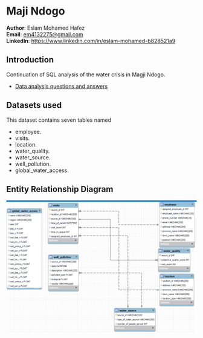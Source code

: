 # Maji Ndogo

**Author**: Eslam Mohamed Hafez <br>
**Email**: em4132275@gmail.com <br>
**LinkedIn**: https://www.linkedin.com/in/eslam-mohamed-b828521a9

## Introduction
Continuation of SQL analysis of the water crisis in Magji Ndogo.
* [Data analysis questions and answers](./questions_and_answers.md)

## Datasets used
This dataset contains seven tables named <br>
* employee.
* visits.
* location.
* water_quality.
* water_source.
* well_pollution.
* global_water_access.

## Entity Relationship Diagram
![alt text](./images/ERD.JPG)

